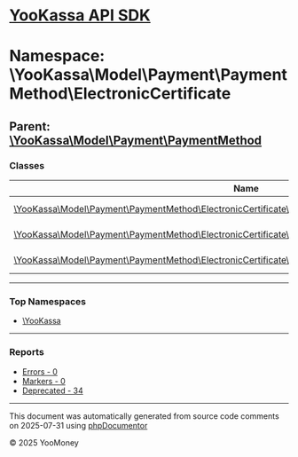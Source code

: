 # [YooKassa API SDK](../home.md)

# Namespace: \YooKassa\Model\Payment\PaymentMethod\ElectronicCertificate

## Parent: [\YooKassa\Model\Payment\PaymentMethod](../namespaces/yookassa-model-payment-paymentmethod.md)

### Classes

| Name | Summary |
| ---- | ------- |
| [\YooKassa\Model\Payment\PaymentMethod\ElectronicCertificate\ElectronicCertificate](../classes/YooKassa-Model-Payment-PaymentMethod-ElectronicCertificate-ElectronicCertificate.md) | Класс, представляющий модель ElectronicCertificate. |
| [\YooKassa\Model\Payment\PaymentMethod\ElectronicCertificate\ElectronicCertificateApprovedPaymentArticle](../classes/YooKassa-Model-Payment-PaymentMethod-ElectronicCertificate-ElectronicCertificateApprovedPaymentArticle.md) | Класс, представляющий модель ElectronicCertificateApprovedPaymentArticle. |
| [\YooKassa\Model\Payment\PaymentMethod\ElectronicCertificate\ElectronicCertificatePaymentData](../classes/YooKassa-Model-Payment-PaymentMethod-ElectronicCertificate-ElectronicCertificatePaymentData.md) | Класс, представляющий модель ElectronicCertificatePaymentData. |

---

### Top Namespaces

* [\YooKassa](../namespaces/yookassa.md)

---

### Reports
* [Errors - 0](../reports/errors.md)
* [Markers - 0](../reports/markers.md)
* [Deprecated - 34](../reports/deprecated.md)

---

This document was automatically generated from source code comments on 2025-07-31 using [phpDocumentor](http://www.phpdoc.org/)

&copy; 2025 YooMoney
